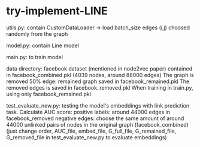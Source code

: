 # try-implement-LINE

utils.py: contain CustomDataLoader -> load batch_size edges (i,j) choosed randomly from the graph

model.py: contain Line model

main.py: to train model

data directory: facebook dataset (mentioned in node2vec paper) contained in facebook_combined.pkl (4039 nodes, around 88000 edges)
The graph is removed 50% edge: remained graph saved in facebook_remained.pkl
The removed edges is saved in facebook_removed.pkl
When training in train.py, using only facebook_remained.pkl

test_evaluate_new.py: testing the model's embeddings with link prediction task. 
Calculate AUC score: positive labels: around 44000 edges in facebook_removed
negative edges: choose the same amount of around 44000 unlinked pairs of nodes in the original graph (facebook_combined)
(just change order, AUC_file, embed_file, G_full_file, G_remained_file, G_removed_file in test_evaluate_new.py to evaluate embeddings)
